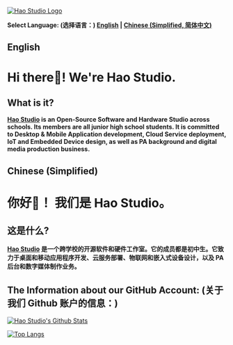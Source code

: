[![Hao Studio Logo](https://hao-studio.github.io/Hao-Studio/Logo.png)](https://hao-studio.vercel.app)

**Select Language: (选择语言：)
[English](#english) |
[Chinese \(Simplified, 简体中文\)](#chinese-simplified)**


## English
# **Hi there👋!   We're Hao Studio.**
## **What is it?**
**[Hao Studio](https://hao-studio.vercel.app) is an Open-Source Software and Hardware Studio across schools. Its members are all junior high school students. It is committed to Desktop & Mobile Application development, Cloud Service deployment, IoT and Embedded Device design, as well as PA background and digital media production business.**

## Chinese (Simplified)
# **你好👋！   我们是 Hao Studio。**
## **这是什么?**
**[Hao Studio](https://hao-studio.vercel.app) 是一个跨学校的开源软件和硬件工作室。它的成员都是初中生。它致力于桌面和移动应用程序开发、云服务部署、物联网和嵌入式设备设计，以及 PA 后台和数字媒体制作业务。**

## **The Information about our GitHub Account:  (关于我们 Github 账户的信息：)**
[![Hao Studio's Github Stats](https://github-readme-stats.vercel.app/api?username=Hao-Studio)](https://github.com/Hao-Studio/github-readme-stats)

[![Top Langs](https://github-readme-stats.vercel.app/api/top-langs/?username=Hao-Studio&layout=compact)](https://github.com/Hao-Studio/github-readme-stats)

